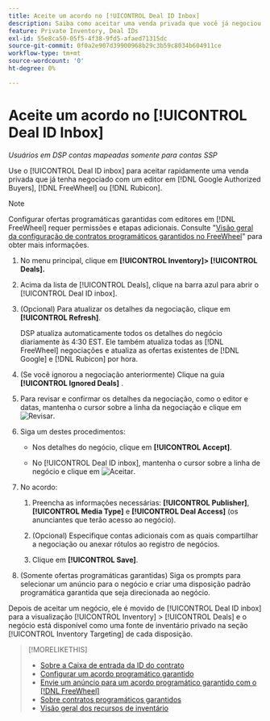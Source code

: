```yaml
---
title: Aceite um acordo no [!UICONTROL Deal ID Inbox]
description: Saiba como aceitar uma venda privada que você já negociou com um editor em  [!DNL Google Authorized Buyers], [!DNL FreeWheel], or [!DNL Rubicon] usando a Caixa de entrada da ID do contrato.
feature: Private Inventory, Deal IDs
exl-id: 55e8ca50-05f5-4f38-9fd5-afaed71315dc
source-git-commit: 0f0a2e907d39900968b29c3b59c8034b604911ce
workflow-type: tm+mt
source-wordcount: '0'
ht-degree: 0%

---
```


# Aceite um acordo no [!UICONTROL Deal ID Inbox]

*Usuários em DSP contas mapeadas somente para contas SSP*

Use o [!UICONTROL Deal ID inbox] para aceitar rapidamente uma venda privada que já tenha negociado com um editor em [!DNL Google Authorized Buyers], [!DNL FreeWheel] ou [!DNL Rubicon].

>[!NOTE]
>
>Configurar ofertas programáticas garantidas com editores em [!DNL FreeWheel] requer permissões e etapas adicionais. Consulte &quot;[Visão geral da configuração de contratos programáticos garantidos no FreeWheel](freewheel-overview.md)&quot; para obter mais informações.

1. No menu principal, clique em **[!UICONTROL Inventory]> [!UICONTROL Deals].**

1. Acima da lista de [!UICONTROL Deals], clique na barra azul para abrir o [!UICONTROL Deal ID inbox].

1. (Opcional) Para atualizar os detalhes da negociação, clique em **[!UICONTROL Refresh]**.

   DSP atualiza automaticamente todos os detalhes do negócio diariamente às 4:30 EST. Ele também atualiza todas as [!DNL FreeWheel] negociações e atualiza as ofertas existentes de [!DNL Google] e [!DNL Rubicon] por hora.

1. (Se você ignorou a negociação anteriormente) Clique na guia **[!UICONTROL Ignored Deals]** .

1. Para revisar e confirmar os detalhes da negociação, como o editor e datas, mantenha o cursor sobre a linha da negociação e clique em ![Revisar](/help/dsp/assets/review.png).

1. Siga um destes procedimentos:

   * Nos detalhes do negócio, clique em **[!UICONTROL Accept]**.

   * No [!UICONTROL Deal ID inbox], mantenha o cursor sobre a linha de negócio e clique em ![Aceitar](/help/dsp/assets/accept.png).

1. No acordo:
   1. Preencha as informações necessárias: **[!UICONTROL Publisher]**, **[!UICONTROL Media Type]** e **[!UICONTROL Deal Access]** (os anunciantes que terão acesso ao negócio).
   1. (Opcional) Especifique contas adicionais com as quais compartilhar a negociação ou anexar rótulos ao registro de negócios.

   1. Clique em **[!UICONTROL Save]**.

1. (Somente ofertas programáticas garantidas) Siga os prompts para selecionar um anúncio para o negócio e criar uma disposição padrão programática garantida que seja direcionada ao negócio.

Depois de aceitar um negócio, ele é movido de [!UICONTROL Deal ID inbox] para a visualização [!UICONTROL Inventory] > [!UICONTROL Deals] e o negócio está disponível como uma fonte de inventário privado na seção [!UICONTROL Inventory Targeting] de cada disposição.

>[!MORELIKETHIS]
>
>* [Sobre a Caixa de entrada da ID do contrato](deal-id-inbox-about.md)
>* [Configurar um acordo programático garantido](programmatic-guaranteed-set-up.md)
>* [Envie um anúncio para um acordo programático garantido com o [!DNL FreeWheel]](freewheel-submit.md)
>* [Sobre contratos programáticos garantidos](programmatic-guaranteed-about.md)
>* [Visão geral dos recursos de inventário](inventory-overview.md)

